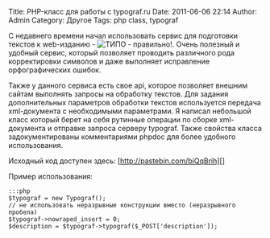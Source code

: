 Title: PHP-класс для работы с typograf.ru
Date: 2011-06-06 22:14
Author: Admin
Category: Другое
Tags: php class, typograf

С недавнего времени начал использовать сервис для подготовки текстов к
web-изданию - ![ТИПО - правильно!][]. Очень полезный и удобный
сервис, который позволяет проводить различного рода корректировки
символов и даже выполняет исправление орфографических ошибок.

Также у данного сервиса есть свое api, которое позволяет внешним сайтам
выполнять запросы на обработку текстов. Для задания дополнительных
параметров обработки текстов используется передача xml-документа с
необходимыми параметрами. Я написал небольшой класс который берет на
себя рутинные операции по сборке xml-документа и отправке запроса
серверу typograf. Также свойства класса задокументированы комментариями
phpdoc для более удобного использования.

Исходный код доступен здесь: [http://pastebin.com/biQqBrih][]

Пример использования:

	:::php
	$typograf = new Typograf();
	// не использовать неразрывные конструкции вместо (неразрывного пробела)
	$typograf->nowraped_insert = 0;
	$description = $typograf->typograf($_POST['description']);

  [ТИПО - правильно!]: http://www.typograf.ru/img/typograf.gif 
  [http://pastebin.com/biQqBrih]: http://pastebin.com/biQqBrih
